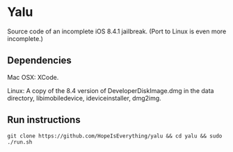 # Yalu
Source code of an incomplete iOS 8.4.1 jailbreak.
(Port to Linux is even more incomplete.)

## Dependencies

Mac OSX: XCode.

Linux: A copy of the 8.4 version of DeveloperDiskImage.dmg in the data directory, libimobiledevice, ideviceinstaller, dmg2img.

## Run instructions

```git clone https://github.com/HopeIsEverything/yalu && cd yalu && sudo ./run.sh```
